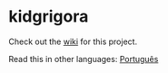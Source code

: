 # kidgrigora

Check out the [wiki](https://github.com/rbarradas/kidgrigora/wiki) for this project.

Read this in other languages: [Português](README.pt.md)
